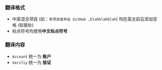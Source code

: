 ### 翻译格式
- 中英混合项目 (如：`本项目发布在 GitHub ,blahblahblah`) 均在英文前后添加空格 (衔接处)
- 标点符号均使用**中文标点符号**
### 翻译内容
- `Account` 统一为 **账户**
- `Verifiy` 统一为 **验证**
